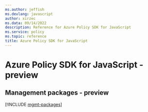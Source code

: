 ```yaml
---
ms.author: jeffish
ms.devlang: javascript
author: xirzec
ms.data: 09/14/2022
description: Reference for Azure Policy SDK for JavaScript
ms.service: policy
ms.topic: reference
title: Azure Policy SDK for JavaScript
---
```

# Azure Policy SDK for JavaScript - preview

## Management packages - preview
[!INCLUDE [mgmt-packages](policy-mgmt-index.md)]